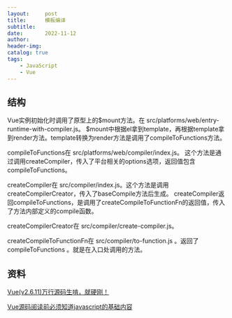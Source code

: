 ```yaml
---
layout:     post
title:      模板编译
subtitle:   
date:       2022-11-12
author:     
header-img: 
catalog: true
tags:
    - JavaScript
    - Vue
---
```

## 结构
Vue实例初始化时调用了原型上的$mount方法。在 src/platforms/web/entry-runtime-with-compiler.js。
$mount中根据el拿到template，再根据template拿到render方法。template转换为render方法是调用了compileToFunctions方法。

compileToFunctions在 src/platforms/web/compiler/index.js。
这个方法是通过调用createCompiler，传入了平台相关的options选项，返回值包含compileToFunctions。

createCompiler在 src/compiler/index.js。这个方法是调用createCompilerCreator，传入了baseCompile方法后生成。
createCompiler返回compileToFunctions，是调用了createCompileToFunctionFn的返回值，传入了方法内部定义的compile函数。

createCompilerCreator在 src/compiler/create-compiler.js。

createCompileToFunctionFn在 src/compiler/to-function.js 。返回了 compileToFunctions 。就是在入口处调用的方法。

## 资料
[Vue(v2.6.11)万行源码生啃，就硬刚！](https://juejin.cn/post/6846687602679119885)

[Vue源码阅读前必须知道javascript的基础内容](https://juejin.cn/post/6844903638389915661)
